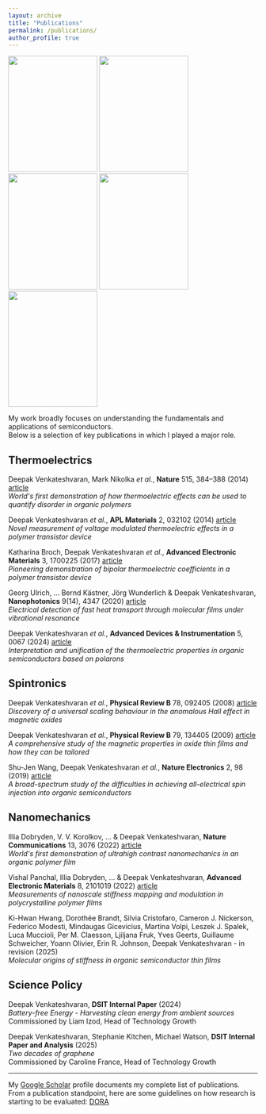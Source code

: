 ```yaml
---
layout: archive
title: "Publications"
permalink: /publications/
author_profile: true
---
```


<img src="https://deepak-venkateshvaran.github.io/portfolio/images/nature-screenshot.png" width="180" height="234"> <img src="https://deepak-venkateshvaran.github.io/portfolio/images/nature-electronics-cover.png" width="180" height="234"> <img src="https://deepak-venkateshvaran.github.io/portfolio/images/Cover_Image_ADI_Nov_2024.jpg" width="180" height="234"> <img src="https://deepak-venkateshvaran.github.io/portfolio/images/AEM-cover.jpeg" width="180" height="234"> <img src="https://deepak-venkateshvaran.github.io/portfolio/images/nature-communications-screenshot.png" width="180" height="234">  


My work broadly focuses on understanding the fundamentals and applications of semiconductors.  
Below is a selection of key publications in which I played a major role.  


## Thermoelectrics

Deepak Venkateshvaran, Mark Nikolka *et al.*, **Nature** 515, 384–388 (2014) [article](https://www.nature.com/articles/nature13854)  
*World's first demonstration of how thermoelectric effects can be used to quantify disorder in organic polymers*  

Deepak Venkateshvaran *et al.*, **APL Materials** 2, 032102 (2014) [article](https://pubs.aip.org/aip/apm/article/2/3/032102/120208/Field-effect-modulated-Seebeck-coefficient)  
*Novel measurement of voltage modulated thermoelectric effects in a polymer transistor device*  

Katharina Broch, Deepak Venkateshvaran *et al.*, **Advanced Electronic Materials** 3, 1700225 (2017) [article](https://advanced.onlinelibrary.wiley.com/doi/full/10.1002/aelm.201700225)  
*Pioneering demonstration of bipolar thermoelectric coefficients in a polymer transistor device*  

Georg Ulrich, ... Bernd Kästner, Jörg Wunderlich & Deepak Venkateshvaran, **Nanophotonics** 9(14), 4347 (2020) [article](https://www.degruyterbrill.com/document/doi/10.1515/nanoph-2020-0316/html?lang=en)  
*Electrical detection of fast heat transport through molecular films under vibrational resonance*  

Deepak Venkateshvaran *et al.*, **Advanced Devices & Instrumentation** 5, 0067 (2024) [article](https://spj.science.org/doi/10.34133/adi.0067)  
*Interpretation and unification of the thermoelectric properties in organic semiconductors based on polarons* 
 

## Spintronics  

Deepak Venkateshvaran *et al.*, **Physical Review B** 78, 092405 (2008) [article](https://journals.aps.org/prb/abstract/10.1103/PhysRevB.78.092405)  
*Discovery of a universal scaling behaviour in the anomalous Hall effect in magnetic oxides*  

Deepak Venkateshvaran *et al.*, **Physical Review B** 79, 134405 (2009) [article](https://journals.aps.org/prb/abstract/10.1103/PhysRevB.79.134405)  
*A comprehensive study of the magnetic properties in oxide thin films and how they can be tailored*  

Shu-Jen Wang, Deepak Venkateshvaran *et al.*, **Nature Electronics** 2, 98 (2019) [article](https://www.nature.com/articles/s41928-019-0222-5)  
*A broad-spectrum study of the difficulties in achieving all-electrical spin injection into organic semiconductors*  


## Nanomechanics

Illia Dobryden, V. V. Korolkov, ... & Deepak Venkateshvaran, **Nature Communications** 13, 3076 (2022) [article](https://www.nature.com/articles/s41467-022-30801-x)  
*World's first demonstration of ultrahigh contrast nanomechanics in an organic polymer film*  

Vishal Panchal, Illia Dobryden, ... & Deepak Venkateshvaran, **Advanced Electronic Materials** 8, 2101019 (2022) [article](https://advanced.onlinelibrary.wiley.com/doi/full/10.1002/aelm.202101019)  
*Measurements of nanoscale stiffness mapping and modulation in polycrystalline polymer films*  

Ki-Hwan Hwang, Dorothée Brandt, Silvia Cristofaro, Cameron J. Nickerson, Federico Modesti, Mindaugas Gicevicius, Martina Volpi, Leszek J. Spalek, Luca Muccioli, Per M. Claesson, Ljiljana Fruk, Yves Geerts, Guillaume Schweicher, Yoann Olivier, Erin R. Johnson, Deepak Venkateshvaran  - in revision (2025)  
*Molecular origins of stiffness in organic semiconductor thin films*  


## Science Policy

Deepak Venkateshvaran, **DSIT Internal Paper** (2024)   
*Battery-free Energy - Harvesting clean energy from ambient sources*  
Commissioned by Liam Izod, Head of Technology Growth  

Deepak Venkateshvaran, Stephanie Kitchen, Michael Watson, **DSIT Internal Paper and Analysis** (2025)  
*Two decades of graphene*  
Commissioned by Caroline France, Head of Technology Growth  
 

---
My [Google Scholar](https://scholar.google.co.uk/citations?user=otuUyXIAAAAJ&hl=en) profile documents my complete list of publications.  
From a publication standpoint, here are some guidelines on how research is starting to be evaluated: [DORA](https://sfdora.org/read/)
